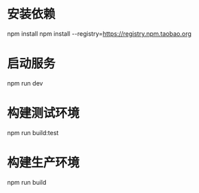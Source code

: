# 安装依赖
npm install
npm install --registry=https://registry.npm.taobao.org

# 启动服务
npm run dev

# 构建测试环境
npm run build:test

# 构建生产环境
npm run build